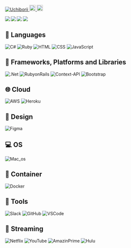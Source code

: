 <p align="left">
  <a href="https://github.com/Uchiborii/Uchiborii/">
    <img src="https://komarev.com/ghpvc/?username=Uchiborii" alt="Uchiborii" />
  </a>
  <a href="http://qiita.com/Uchibori">
    <img height="20" src="https://qiita-badge.apiapi.app/s/Uchibori/posts.svg" />
  </a>
  <//qiita.com/Uchibori">
    <img height="20" src="https://qiita-badge.apiapi.app/s/Uchibori/contributions.svg" />
  </a>
</p>

<a href="https://github.com/anuraghazra/github-readme-stats">
  <img align="left" src="https://github-readme-stats.vercel.app/api?username=Uchiborii&theme=calm&count_private=true&show_icons=true" />
</a>
<a href="https://github.com/anuraghazra/github-readme-stats">
  <img align="left" src="https://github-readme-stats.vercel.app/api/top-langs/?username=Uchiborii&langs_count=8&theme=calm" />
</a>

[![](https://github-readme-streak-stats.herokuapp.com/?user=Uchiborii&theme=calm)](https://github-readme-streak-stats.herokuapp.com/?user=Uchiborii&theme=calm)
![](https://github-profile-summary-cards.vercel.app/api/cards/profile-details?username=Uchiborii&theme=calm)

## :speech_balloon: Languages
![C#](https://img.shields.io/badge/c%23-%23239120.svg?style=for-the-badge&logo=csharp&logoColor=white)
![Ruby](https://img.shields.io/badge/Ruby-CC342D?style=for-the-badge&logo=ruby&logoColor=white)
![HTML](https://img.shields.io/badge/HTML-239120?style=for-the-badge&logo=html5&logoColor=white)
![CSS](https://img.shields.io/badge/CSS-239120?&style=for-the-badge&logo=css3&logoColor=white)
![JavaScript](https://img.shields.io/badge/JavaScript-323330?style=for-the-badge&logo=javascript&logoColor=F7DF1E)

## :wrench:  Frameworks, Platforms and Libraries
![.Net](https://img.shields.io/badge/.NET-5C2D91?style=for-the-badge&logo=.net&logoColor=white)
![RubyonRails](https://img.shields.io/badge/Ruby_on_Rails-CC0000?style=for-the-badge&logo=ruby-on-rails&logoColor=white)
![Context-API](https://img.shields.io/badge/Context--Api-000000?style=for-the-badge&logo=react)
![Bootstrap](https://img.shields.io/badge/bootstrap-%238511FA.svg?style=for-the-badge&logo=bootstrap&logoColor=white)

## :globe_with_meridians: Cloud

![AWS](https://img.shields.io/badge/Amazon_AWS-232F3E?style=for-the-badge&logo=amazon-aws&logoColor=white)
![Heroku](https://img.shields.io/badge/Heroku-430098?style=for-the-badge&logo=heroku&logoColor=white)

##  :art: Design

![Figma](https://img.shields.io/badge/figma-%23F24E1E.svg?style=for-the-badge&logo=figma&logoColor=white)

## 💻 OS

![Mac_os](https://img.shields.io/badge/mac%20os-000000?style=for-the-badge&logo=apple&logoColor=white)

## :rocket: Container
![Docker](https://img.shields.io/badge/docker-%230db7ed.svg?style=for-the-badge&logo=docker&logoColor=white)

## :wrench: Tools

![Slack](https://img.shields.io/badge/Slack-4A154B?style=for-the-badge&logo=slack&logoColor=white)
![GitHub](https://img.shields.io/badge/GitHub-100000?style=for-the-badge&logo=github&logoColor=white)
![VSCode](https://img.shields.io/badge/VSCode-0078D4?style=for-the-badge&logo=visual%20studio%20code&logoColor=white)

## 🎥 Streaming

![Netflix](https://img.shields.io/badge/Netflix-E50914?style=for-the-badge&logo=netflix&logoColor=white)
![YouTube](https://img.shields.io/badge/YouTube-FF0000?style=for-the-badge&logo=youtube&logoColor=white)
![AmazinPrime](https://img.shields.io/badge/Amazon%20Prime-00A8E1?style=for-the-badge&logo=netflix&logoColor=white)
![Hulu](https://img.shields.io/badge/Hulu-1CE783?style=for-the-badge&logo=hulu&logoColor=white)
